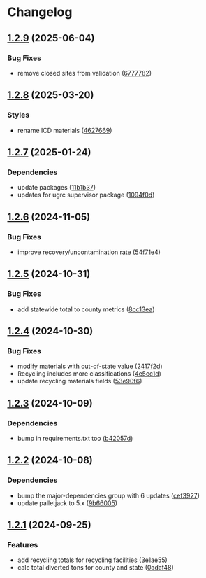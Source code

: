 # Changelog

## [1.2.9](https://github.com/agrc/wmrc-skid/compare/v1.2.8...v1.2.9) (2025-06-04)


### Bug Fixes

* remove closed sites from validation ([6777782](https://github.com/agrc/wmrc-skid/commit/6777782a0e28aca52c66f59b9e2983051b3ab9ea))

## [1.2.8](https://github.com/agrc/wmrc-skid/compare/v1.2.7...v1.2.8) (2025-03-20)


### Styles

* rename ICD materials ([4627669](https://github.com/agrc/wmrc-skid/commit/462766957fcacc1a40188ef4c9c7aedfea4a0617))

## [1.2.7](https://github.com/agrc/wmrc-skid/compare/v1.2.6...v1.2.7) (2025-01-24)


### Dependencies

* update packages ([11b1b37](https://github.com/agrc/wmrc-skid/commit/11b1b37e5d34f218b48f17b73706bbe3f3abc8fa))
* updates for ugrc supervisor package ([1094f0d](https://github.com/agrc/wmrc-skid/commit/1094f0d9e38342e15ae9432278483905ef9f8564))

## [1.2.6](https://github.com/agrc/wmrc-skid/compare/v1.2.5...v1.2.6) (2024-11-05)


### Bug Fixes

* improve recovery/uncontamination rate ([54f71e4](https://github.com/agrc/wmrc-skid/commit/54f71e4e35a2d6cfb1620403c288a655d3205c57))

## [1.2.5](https://github.com/agrc/wmrc-skid/compare/v1.2.4...v1.2.5) (2024-10-31)


### Bug Fixes

* add statewide total to county metrics ([8cc13ea](https://github.com/agrc/wmrc-skid/commit/8cc13ea801cfe7d34edceb8a2a5f4d767f6a3f81))

## [1.2.4](https://github.com/agrc/wmrc-skid/compare/v1.2.3...v1.2.4) (2024-10-30)


### Bug Fixes

* modify materials with out-of-state value ([2417f2d](https://github.com/agrc/wmrc-skid/commit/2417f2d4fdce66b78f7b7f3b950386a750e7c3da))
* Recycling includes more classifications ([4e5cc1d](https://github.com/agrc/wmrc-skid/commit/4e5cc1deb63947aefb5f0a8af53723255aefd580))
* update recycling materials fields ([53e90f6](https://github.com/agrc/wmrc-skid/commit/53e90f6cbe97644ccc263d67028caaeb5f17861d))

## [1.2.3](https://github.com/agrc/wmrc-skid/compare/v1.2.2...v1.2.3) (2024-10-09)


### Dependencies

* bump in requirements.txt too ([b42057d](https://github.com/agrc/wmrc-skid/commit/b42057db988f8410cbde7e1ddecd09004791117b))

## [1.2.2](https://github.com/agrc/wmrc-skid/compare/v1.2.1...v1.2.2) (2024-10-08)


### Dependencies

* bump the major-dependencies group with 6 updates ([cef3927](https://github.com/agrc/wmrc-skid/commit/cef3927efa9fa905b4510becdeadb73398c07ffd))
* update palletjack to 5.x ([9b66005](https://github.com/agrc/wmrc-skid/commit/9b660050c866fa0192167e8dbb8893ede8c65329))

## [1.2.1](https://github.com/agrc/wmrc-skid/compare/1.2.0...v1.2.1) (2024-09-25)


### Features

* add recycling totals for recycling facilities ([3e1ae55](https://github.com/agrc/wmrc-skid/commit/3e1ae5523f59773026bc8afa90be920b8526ecf5))
* calc total diverted tons for county and state ([0adaf48](https://github.com/agrc/wmrc-skid/commit/0adaf480f4a0cd9ae098dae7697cc0a5a1f16eef))
